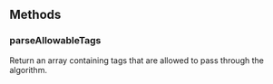




## Methods


### parseAllowableTags

Return an array containing tags that are allowed to pass through the
algorithm.

